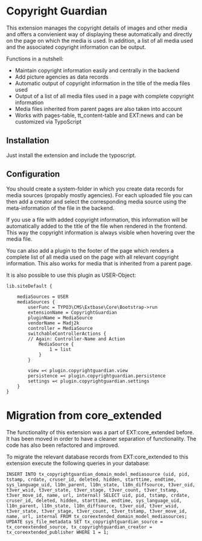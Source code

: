 # Copyright Guardian
This extension manages the copyright details of images and other media and offers a convienient way of displaying these automatically and directly on the page on which the media is used. In addition, a list of all media used and the associated copyright information can be output.

Functions in a nutshell:
* Maintain copyright information easily and centrally in the backend
* Add picture agencies as data records
* Automatic output of copyright information in the title of the media files used
* Output of a list of all media files used in a page with complete copyright information
* Media files inherited from parent pages are also taken into account
* Works with pages-table, tt_content-table and EXT:news and can be customized via TypoScript

## Installation
Just install the extension and include the typoscript.

## Configuration
You should create a system-folder in which you create data records for media sources (propably mostly agencies).
For each uploaded file you can then add a creator and select the corresponding media source using the meta-information of the file in the backend.

If you use a file with added copyright information, this information will be automatically added to the title of the file when rendered in the frontend.
This way the copyright information is always visible when hovering over the media file.

You can also add a plugin to the footer of the page which renders a complete list of all media used on the page with all relevant copyright information.
This also works for media that is inherited from a parent page.

It is also possible to use this plugin as USER-Object:
```
lib.siteDefault {

    mediaSources = USER
    mediaSources {
        userFunc = TYPO3\CMS\Extbase\Core\Bootstrap->run
        extensionName = CopyrightGuardian
        pluginName = MediaSource
        vendorName = Madj2k
        controller = MediaSource
        switchableControllerActions {
        // Again: Controller-Name and Action
            MediaSource {
                1 = list
            }
        }

        view =< plugin.copyrightguardian.view
        persistence =< plugin.copyrightguardian.persistence
        settings =< plugin.copyrightguardian.settings
    }
}

```

# Migration from core_extended
The functionality of this extension was a part of EXT:core_extended before.
It has been moved in order to have a cleaner separation of functionality. The code has also been refactored and improved.

To migrate the relevant database records from EXT:core_extended to this extension execute the following queries in your database:
```
INSERT INTO tx_copyrightguardian_domain_model_mediasource (uid, pid, tstamp, crdate, cruser_id, deleted, hidden, starttime, endtime, sys_language_uid, l10n_parent, l10n_state, l10n_diffsource, t3ver_oid, t3ver_wsid, t3ver_state, t3ver_stage, t3ver_count, t3ver_tstamp, t3ver_move_id, name, url, internal) SELECT uid, pid, tstamp, crdate, cruser_id, deleted, hidden, starttime, endtime, sys_language_uid, l10n_parent, l10n_state, l10n_diffsource, t3ver_oid, t3ver_wsid, t3ver_state, t3ver_stage, t3ver_count, t3ver_tstamp, t3ver_move_id, name, url, internal FROM tx_coreextended_domain_model_mediasources;
UPDATE sys_file_metadata SET tx_copyrightguardian_source = tx_coreextended_source, tx_copyrightguardian_creator = tx_coreextended_publisher WHERE 1 = 1;
```
